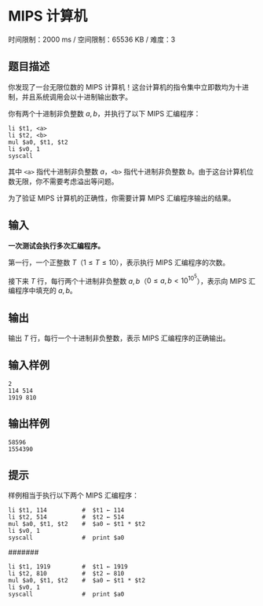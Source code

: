 # MIPS 计算机

时间限制：2000 ms / 空间限制：65536 KB / 难度：3

## 题目描述

你发现了一台无限位数的 MIPS 计算机！这台计算机的指令集中立即数均为十进制，并且系统调用会以十进制输出数字。

你有两个十进制非负整数 $a, b$，并执行了以下 MIPS 汇编程序：

    li $t1, <a>
    li $t2, <b>
    mul $a0, $t1, $t2
    li $v0, 1
    syscall

其中 `<a>` 指代十进制非负整数 $a$，`<b>` 指代十进制非负整数 $b$。由于这台计算机位数无限，你不需要考虑溢出等问题。

为了验证 MIPS 计算机的正确性，你需要计算 MIPS 汇编程序输出的结果。

## 输入

**一次测试会执行多次汇编程序。**

第一行，一个正整数 $T$（$1\leq T\leq 10$），表示执行 MIPS 汇编程序的次数。

接下来 $T$ 行，每行两个十进制非负整数 $a, b$（$0\leq a, b< 10^{10^5}$），表示向 MIPS 汇编程序中填充的 $a, b$。

## 输出

输出 $T$ 行，每行一个十进制非负整数，表示 MIPS 汇编程序的正确输出。

## 输入样例

    2
    114 514
    1919 810

## 输出样例

    58596
    1554390

## 提示

样例相当于执行以下两个 MIPS 汇编程序：

    li $t1, 114          #  $t1 ← 114
    li $t2, 514          #  $t2 ← 514
    mul $a0, $t1, $t2    #  $a0 ← $t1 * $t2
    li $v0, 1
    syscall              #  print $a0

#######

    li $t1, 1919         #  $t1 ← 1919
    li $t2, 810          #  $t2 ← 810
    mul $a0, $t1, $t2    #  $a0 ← $t1 * $t2
    li $v0, 1
    syscall              #  print $a0
